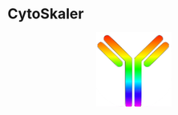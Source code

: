# CytoSkaler


<p align="center">
	<img src="https://github.com/awezmm/CytoSkaler/blob/master/imagesForREADME/iconnn.png" alt="Kitten"
	title="Icon" width="150" height="150" />
</p>
